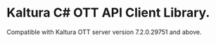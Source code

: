 # Kaltura C# OTT API Client Library.
Compatible with Kaltura OTT server version 7.2.0.29751 and above.
